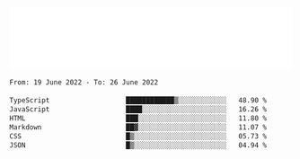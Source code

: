 [![](./hello.svg)](https://blog.yrobot.top?ref=github-yrobot)

<!--START_SECTION:waka-->

```text
From: 19 June 2022 - To: 26 June 2022

TypeScript                   ████████████▒░░░░░░░░░░░░   48.90 %
JavaScript                   ████░░░░░░░░░░░░░░░░░░░░░   16.26 %
HTML                         ███░░░░░░░░░░░░░░░░░░░░░░   11.80 %
Markdown                     ██▓░░░░░░░░░░░░░░░░░░░░░░   11.07 %
CSS                          █▒░░░░░░░░░░░░░░░░░░░░░░░   05.73 %
JSON                         █▒░░░░░░░░░░░░░░░░░░░░░░░   04.94 %
```

<!--END_SECTION:waka-->
